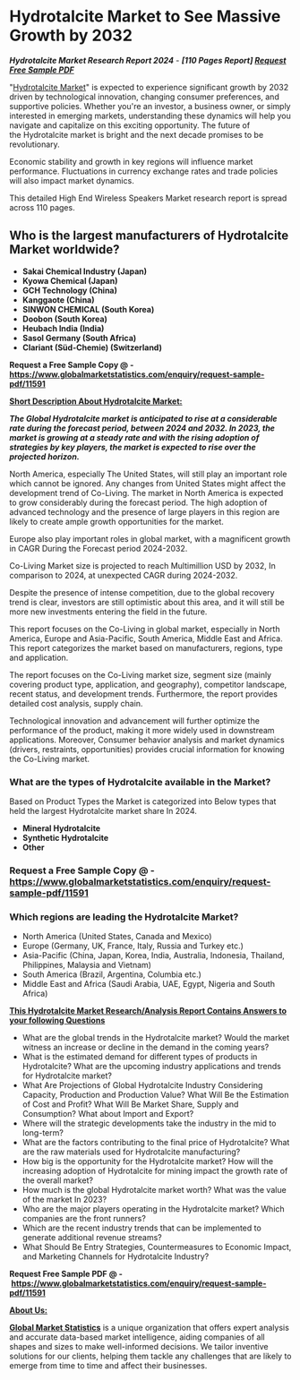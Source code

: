<h1>Hydrotalcite Market to See Massive Growth by 2032</h1>
<p><em><strong>Hydrotalcite Market Research Report 2024</strong></em>&nbsp;-&nbsp;<em><strong>[110 Pages Report] </strong></em><em><strong><a href="https://www.globalmarketstatistics.com/enquiry/request-sample-pdf/11591">Request Free Sample PDF</a></strong></em></p>
<p>"<a href="https://www.globalmarketstatistics.com/market-reports/hydrotalcite-market-11591">Hydrotalcite Market</a>" is expected to experience significant growth by 2032 driven by technological innovation, changing consumer preferences, and supportive policies. Whether you're an investor, a business owner, or simply interested in emerging markets, understanding these dynamics will help you navigate and capitalize on this exciting opportunity. The future of the&nbsp;Hydrotalcite market is bright and the next decade promises to be revolutionary.</p>
<p>Economic stability and growth in key regions will influence market performance. Fluctuations in currency exchange rates and trade policies will also impact market dynamics.</p>
<p>This detailed&nbsp;High End Wireless Speakers Market research report is spread across 110 pages.</p>
<h2><strong>Who is the largest manufacturers of Hydrotalcite Market worldwide?</strong></h2>
<ul>
<li><strong>Sakai Chemical Industry (Japan)</strong></li>
<li><strong>Kyowa Chemical (Japan)</strong></li>
<li><strong>GCH Technology (China)</strong></li>
<li><strong>Kanggaote (China)</strong></li>
<li><strong>SINWON CHEMICAL (South Korea)</strong></li>
<li><strong>Doobon (South Korea)</strong></li>
<li><strong>Heubach India (India)</strong></li>
<li><strong>Sasol Germany (South Africa)</strong></li>
<li><strong>Clariant (S&uuml;d-Chemie) (Switzerland)</strong></li>
</ul>
<p><strong>Request a Free Sample Copy @ - <a href="https://www.globalmarketstatistics.com/enquiry/request-sample-pdf/11591">https://www.globalmarketstatistics.com/enquiry/request-sample-pdf/11591</a></strong></p>
<p><strong><u>Short Description About Hydrotalcite Market:</u></strong></p>
<p><strong><em>The Global Hydrotalcite market is anticipated to rise at a considerable rate during the forecast period, between 2024 and 2032. In 2023, the market is growing at a steady rate and with the rising adoption of strategies by key players, the market is expected to rise over the projected horizon.</em></strong></p>
<p>North America, especially The United States, will still play an important role which cannot be ignored. Any changes from United States might affect the development trend of Co-Living. The market in North America is expected to grow considerably during the forecast period. The high adoption of advanced technology and the presence of large players in this region are likely to create ample growth opportunities for the market.</p>
<p>Europe also play important roles in global market, with a magnificent growth in CAGR During the Forecast period 2024-2032.</p>
<p>Co-Living Market size is projected to reach Multimillion USD by 2032, In comparison to 2024, at unexpected CAGR during 2024-2032.</p>
<p>Despite the presence of intense competition, due to the global recovery trend is clear, investors are still optimistic about this area, and it will still be more new investments entering the field in the future.</p>
<p>This report focuses on the Co-Living in global market, especially in North America, Europe and Asia-Pacific, South America, Middle East and Africa. This report categorizes the market based on manufacturers, regions, type and application.</p>
<p>The report focuses on the Co-Living market size, segment size (mainly covering product type, application, and geography), competitor landscape, recent status, and development trends. Furthermore, the report provides detailed cost analysis, supply chain.</p>
<p>Technological innovation and advancement will further optimize the performance of the product, making it more widely used in downstream applications. Moreover, Consumer behavior analysis and market dynamics (drivers, restraints, opportunities) provides crucial information for knowing the Co-Living market.</p>
<h3>What are the types of Hydrotalcite available in the Market?</h3>
<p>Based on Product Types the Market is categorized into Below types that held the largest Hydrotalcite market share In 2024.</p>
<ul>
<li><strong>Mineral Hydrotalcite</strong></li>
<li><strong>Synthetic Hydrotalcite</strong></li>
<li><strong>Other</strong></li>
</ul>
<h3>Request a Free Sample Copy @ - <a href="https://www.globalmarketstatistics.com/enquiry/request-sample-pdf/11591">https://www.globalmarketstatistics.com/enquiry/request-sample-pdf/11591</a></h3>
<h3>Which regions are leading the Hydrotalcite Market?</h3>
<ul>
<li>North America (United States, Canada and Mexico)</li>
<li>Europe (Germany, UK, France, Italy, Russia and Turkey etc.)</li>
<li>Asia-Pacific (China, Japan, Korea, India, Australia, Indonesia, Thailand, Philippines, Malaysia and Vietnam)</li>
<li>South America (Brazil, Argentina, Columbia etc.)</li>
<li>Middle East and Africa (Saudi Arabia, UAE, Egypt, Nigeria and South Africa)</li>
</ul>
<p><strong><u>This Hydrotalcite Market Research/Analysis Report Contains Answers to your following Questions</u></strong></p>
<ul>
<li>What are the global trends in the Hydrotalcite market? Would the market witness an increase or decline in the demand in the coming years?</li>
<li>What is the estimated demand for different types of products in Hydrotalcite? What are the upcoming industry applications and trends for Hydrotalcite market?</li>
<li>What Are Projections of Global Hydrotalcite Industry Considering Capacity, Production and Production Value? What Will Be the Estimation of Cost and Profit? What Will Be Market Share, Supply and Consumption? What about Import and Export?</li>
<li>Where will the strategic developments take the industry in the mid to long-term?</li>
<li>What are the factors contributing to the final price of Hydrotalcite? What are the raw materials used for Hydrotalcite manufacturing?</li>
<li>How big is the opportunity for the Hydrotalcite market? How will the increasing adoption of Hydrotalcite for mining impact the growth rate of the overall market?</li>
<li>How much is the global Hydrotalcite market worth? What was the value of the market In 2023?</li>
<li>Who are the major players operating in the Hydrotalcite market? Which companies are the front runners?</li>
<li>Which are the recent industry trends that can be implemented to generate additional revenue streams?</li>
<li>What Should Be Entry Strategies, Countermeasures to Economic Impact, and Marketing Channels for Hydrotalcite Industry?</li>
</ul>
<p><strong>Request Free Sample PDF @ -&nbsp;<a href="https://www.globalmarketstatistics.com/enquiry/request-sample-pdf/11591">https://www.globalmarketstatistics.com/enquiry/request-sample-pdf/11591</a></strong></p>
<p><strong><u>About Us:</u></strong></p>
<p><strong><a href="https://www.globalmarketstatistics.com/">Global Market Statistics</a></strong> is a unique organization that offers expert analysis and accurate data-based market intelligence, aiding companies of all shapes and sizes to make well-informed decisions. We tailor inventive solutions for our clients, helping them tackle any challenges that are likely to emerge from time to time and affect their businesses.</p>
